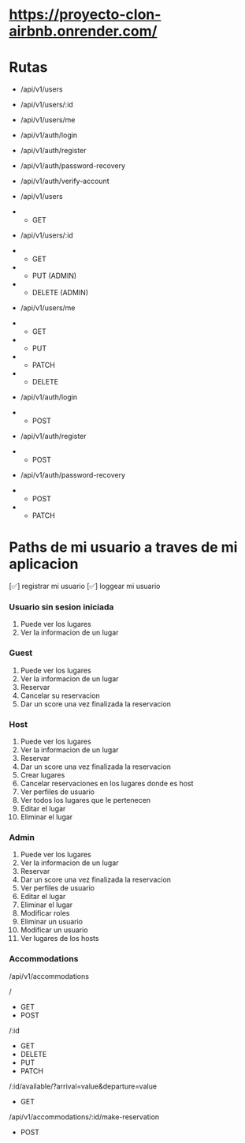 # https://proyecto-clon-airbnb.onrender.com/

# Rutas

- /api/v1/users
- /api/v1/users/:id
- /api/v1/users/me

- /api/v1/auth/login
- /api/v1/auth/register
- /api/v1/auth/password-recovery
- /api/v1/auth/verify-account

- /api/v1/users
- - GET 

- /api/v1/users/:id
- - GET  
- - PUT (ADMIN)
- - DELETE (ADMIN)

- /api/v1/users/me
- - GET
- - PUT
- - PATCH
- - DELETE

- /api/v1/auth/login
- - POST

- /api/v1/auth/register
- - POST

- /api/v1/auth/password-recovery
- - POST 
- - PATCH

# Paths de mi usuario a traves de  mi aplicacion

[✅] registrar mi usuario
[✅] loggear mi usuario

### Usuario sin sesion iniciada

1. Puede ver los lugares
2. Ver la informacion de un lugar

### Guest

1. Puede ver los lugares
2. Ver la informacion de un lugar
3. Reservar
4. Cancelar su reservacion
5. Dar un score una vez finalizada la reservacion

### Host

1. Puede ver los lugares
2. Ver la informacion de un lugar
3. Reservar
4. Dar un score una vez finalizada la reservacion
5. Crear lugares
6. Cancelar reservaciones en los lugares donde es host
7. Ver perfiles de usuario
8. Ver todos los lugares que le pertenecen
9. Editar el lugar
10. Eliminar el lugar

### Admin

1. Puede ver los lugares
2. Ver la informacion de un lugar
3. Reservar
4. Dar un score una vez finalizada la reservacion
5. Ver perfiles de usuario
6. Editar el lugar
7. Eliminar el lugar
8. Modificar roles
9. Eliminar un usuario
10. Modificar un usuario
11. Ver lugares de los hosts


### Accommodations

/api/v1/accommodations

/
- GET
- POST

/:id
- GET
- DELETE
- PUT
- PATCH

/:id/available/?arrival=value&departure=value
- GET 

/api/v1/accommodations/:id/make-reservation
- POST

